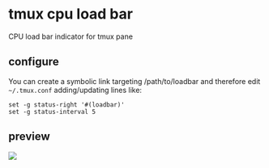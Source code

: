 # tmux cpu load bar
CPU load bar indicator for tmux pane

## configure
You can create a symbolic link targeting /path/to/loadbar and therefore edit `~/.tmux.conf` adding/updating lines like:
```
set -g status-right '#(loadbar)'
set -g status-interval 5
```

## preview
<img src='https://i.imgur.com/d7FponM.png'>
